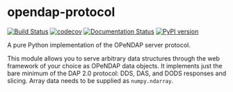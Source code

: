 opendap-protocol
================



[![Build Status](https://travis-ci.com/MeteoSwiss/opendap-protocol.svg?branch=master)](https://travis-ci.com/MeteoSwiss/opendap-protocol) [![codecov](https://codecov.io/gh/MeteoSwiss/opendap-protocol/branch/master/graph/badge.svg)](https://codecov.io/gh/MeteoSwiss/opendap-protocol) [![Documentation Status](https://readthedocs.org/projects/opendap-protocol/badge/?version=latest)](https://opendap-protocol.readthedocs.io/en/latest/?badge=latest) [![PyPI version](https://badge.fury.io/py/opendap-protocol.svg)](https://badge.fury.io/py/opendap-protocol)



A pure Python implementation of the OPeNDAP server protocol.

This module allows you to serve arbitrary data structures through the web
framework of your choice as OPeNDAP data objects. It implements just the bare
minimum of the DAP 2.0 protocol: DDS, DAS, and DODS responses and slicing. Array
data needs to be supplied as `numpy.ndarray`.
